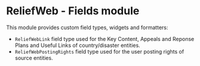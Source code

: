 ReliefWeb - Fields module
=========================

This module provides custom field types, widgets and formatters:

- `ReliefWebLink` field type used for the Key Content, Appeals and Reponse Plans
  and Useful Links of country/disaster entities.
- `ReliefWebPostingRights` field type used for the user posting rights of
  source entities.
